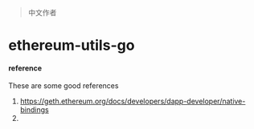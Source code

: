 > 中文作者

# ethereum-utils-go





#### reference

These are some good references


1. https://geth.ethereum.org/docs/developers/dapp-developer/native-bindings
2. 